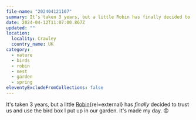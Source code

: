 ```yaml
---
file-name: "202404121107"
summary: It’s taken 3 years, but a little Robin has finally decided to trust us and use the nest box I put up in our garden. It’s made my day.
date: 2024-04-12T11:07:00.867Z
updated: ""
location:
  locality: Crawley
  country_name: UK
category:
  - nature
  - birds
  - robin
  - nest
  - garden
  - spring
eleventyExcludeFromCollections: false
---
```


It's taken 3 years, but a little [Robin](https://www.woodlandtrust.org.uk/trees-woods-and-wildlife/animals/birds/robin/){rel=external} has *finally* decided to trust us and use the bird box I put up in our garden. It's made my day. 😍
